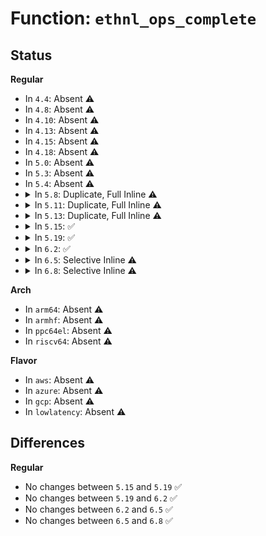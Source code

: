 # Function: <code>ethnl_ops_complete</code>

## Status
<b>Regular</b>
<ul>
<li>
In <code>4.4</code>: Absent ⚠️
</li>
<li>
In <code>4.8</code>: Absent ⚠️
</li>
<li>
In <code>4.10</code>: Absent ⚠️
</li>
<li>
In <code>4.13</code>: Absent ⚠️
</li>
<li>
In <code>4.15</code>: Absent ⚠️
</li>
<li>
In <code>4.18</code>: Absent ⚠️
</li>
<li>
In <code>5.0</code>: Absent ⚠️
</li>
<li>
In <code>5.3</code>: Absent ⚠️
</li>
<li>
In <code>5.4</code>: Absent ⚠️
</li>
<li>
<details>
<summary>In <code>5.8</code>: Duplicate, Full Inline ⚠️</summary>

**Collision:** Static Duplication

**Inline:** Full

**Transformation:** False

**Instances:**

```
In net/ethtool/strset.c (ffffffff81a88390)
Location: net/ethtool/netlink.h:257
Inline: True
Inline callers:
  - net/ethtool/strset.c:strset_prepare_data
  - net/ethtool/strset.c:strset_prepare_data
```
```
In net/ethtool/linkinfo.c (ffffffff81a889f6)
Location: net/ethtool/netlink.h:257
Inline: True
Inline callers:
  - net/ethtool/linkinfo.c:ethnl_set_linkinfo
  - net/ethtool/linkinfo.c:linkinfo_prepare_data
```
```
In net/ethtool/linkmodes.c (ffffffff81a89189)
Location: net/ethtool/netlink.h:257
Inline: True
Inline callers:
  - net/ethtool/linkmodes.c:ethnl_set_linkmodes
  - net/ethtool/linkmodes.c:linkmodes_prepare_data
```
```
In net/ethtool/linkstate.c (ffffffff81a893bb)
Location: net/ethtool/netlink.h:257
Inline: True
Inline callers:
  - net/ethtool/linkstate.c:linkstate_prepare_data
```
```
In net/ethtool/debug.c (ffffffff81a89705)
Location: net/ethtool/netlink.h:257
Inline: True
Inline callers:
  - net/ethtool/debug.c:ethnl_set_debug
  - net/ethtool/debug.c:debug_prepare_data
```
```
In net/ethtool/wol.c (ffffffff81a89b07)
Location: net/ethtool/netlink.h:257
Inline: True
Inline callers:
  - net/ethtool/wol.c:ethnl_set_wol
  - net/ethtool/wol.c:wol_prepare_data
```
```
In net/ethtool/privflags.c (ffffffff81a8a7d1)
Location: net/ethtool/netlink.h:257
Inline: True
Inline callers:
  - net/ethtool/privflags.c:ethnl_set_privflags
  - net/ethtool/privflags.c:privflags_prepare_data
```
```
In net/ethtool/rings.c (ffffffff81a8acb6)
Location: net/ethtool/netlink.h:257
Inline: True
Inline callers:
  - net/ethtool/rings.c:ethnl_set_rings
  - net/ethtool/rings.c:rings_prepare_data
```
```
In net/ethtool/channels.c (ffffffff81a8b25b)
Location: net/ethtool/netlink.h:257
Inline: True
Inline callers:
  - net/ethtool/channels.c:ethnl_set_channels
  - net/ethtool/channels.c:channels_prepare_data
```
```
In net/ethtool/coalesce.c (ffffffff81a8be8d)
Location: net/ethtool/netlink.h:257
Inline: True
Inline callers:
  - net/ethtool/coalesce.c:ethnl_set_coalesce
  - net/ethtool/coalesce.c:coalesce_prepare_data
```
```
In net/ethtool/pause.c (ffffffff81a8c278)
Location: net/ethtool/netlink.h:257
Inline: True
Inline callers:
  - net/ethtool/pause.c:ethnl_set_pause
  - net/ethtool/pause.c:pause_prepare_data
```
```
In net/ethtool/eee.c (ffffffff81a8c7db)
Location: net/ethtool/netlink.h:257
Inline: True
Inline callers:
  - net/ethtool/eee.c:ethnl_set_eee
  - net/ethtool/eee.c:eee_prepare_data
```
```
In net/ethtool/tsinfo.c (ffffffff81a8cb40)
Location: net/ethtool/netlink.h:257
Inline: True
Inline callers:
  - net/ethtool/tsinfo.c:tsinfo_prepare_data
```
```
In net/ethtool/cabletest.c (ffffffff81a8d8bb)
Location: net/ethtool/netlink.h:257
Inline: True
Inline callers:
  - net/ethtool/cabletest.c:ethnl_act_cable_test_tdr
  - net/ethtool/cabletest.c:ethnl_act_cable_test
```
</details>
</li>
<li>
<details>
<summary>In <code>5.11</code>: Duplicate, Full Inline ⚠️</summary>

**Collision:** Static Duplication

**Inline:** Full

**Transformation:** False

**Instances:**

```
In net/ethtool/strset.c (ffffffff81a91d4e)
Location: net/ethtool/netlink.h:258
Inline: True
Inline callers:
  - net/ethtool/strset.c:strset_prepare_data
  - net/ethtool/strset.c:strset_prepare_data
```
```
In net/ethtool/linkinfo.c (ffffffff81a922eb)
Location: net/ethtool/netlink.h:258
Inline: True
Inline callers:
  - net/ethtool/linkinfo.c:ethnl_set_linkinfo
  - net/ethtool/linkinfo.c:linkinfo_prepare_data
```
```
In net/ethtool/linkmodes.c (ffffffff81a92a51)
Location: net/ethtool/netlink.h:258
Inline: True
Inline callers:
  - net/ethtool/linkmodes.c:ethnl_set_linkmodes
  - net/ethtool/linkmodes.c:linkmodes_prepare_data
```
```
In net/ethtool/linkstate.c (ffffffff81a92cbb)
Location: net/ethtool/netlink.h:258
Inline: True
Inline callers:
  - net/ethtool/linkstate.c:linkstate_prepare_data
```
```
In net/ethtool/debug.c (ffffffff81a9302a)
Location: net/ethtool/netlink.h:258
Inline: True
Inline callers:
  - net/ethtool/debug.c:ethnl_set_debug
  - net/ethtool/debug.c:debug_prepare_data
```
```
In net/ethtool/wol.c (ffffffff81a93429)
Location: net/ethtool/netlink.h:258
Inline: True
Inline callers:
  - net/ethtool/wol.c:ethnl_set_wol
  - net/ethtool/wol.c:wol_prepare_data
```
```
In net/ethtool/privflags.c (ffffffff81a93ffa)
Location: net/ethtool/netlink.h:258
Inline: True
Inline callers:
  - net/ethtool/privflags.c:ethnl_set_privflags
  - net/ethtool/privflags.c:privflags_prepare_data
```
```
In net/ethtool/rings.c (ffffffff81a9445d)
Location: net/ethtool/netlink.h:258
Inline: True
Inline callers:
  - net/ethtool/rings.c:ethnl_set_rings
  - net/ethtool/rings.c:rings_prepare_data
```
```
In net/ethtool/channels.c (ffffffff81a949bf)
Location: net/ethtool/netlink.h:258
Inline: True
Inline callers:
  - net/ethtool/channels.c:ethnl_set_channels
  - net/ethtool/channels.c:channels_prepare_data
```
```
In net/ethtool/coalesce.c (ffffffff81a9549b)
Location: net/ethtool/netlink.h:258
Inline: True
Inline callers:
  - net/ethtool/coalesce.c:ethnl_set_coalesce
  - net/ethtool/coalesce.c:coalesce_prepare_data
```
```
In net/ethtool/pause.c (ffffffff81a95a1a)
Location: net/ethtool/netlink.h:258
Inline: True
Inline callers:
  - net/ethtool/pause.c:ethnl_set_pause
  - net/ethtool/pause.c:pause_prepare_data
```
```
In net/ethtool/eee.c (ffffffff81a95f09)
Location: net/ethtool/netlink.h:258
Inline: True
Inline callers:
  - net/ethtool/eee.c:ethnl_set_eee
  - net/ethtool/eee.c:eee_prepare_data
```
```
In net/ethtool/tsinfo.c (ffffffff81a96250)
Location: net/ethtool/netlink.h:258
Inline: True
Inline callers:
  - net/ethtool/tsinfo.c:tsinfo_prepare_data
```
```
In net/ethtool/cabletest.c (ffffffff81a96fb1)
Location: net/ethtool/netlink.h:258
Inline: True
Inline callers:
  - net/ethtool/cabletest.c:ethnl_act_cable_test_tdr
  - net/ethtool/cabletest.c:ethnl_act_cable_test
```
</details>
</li>
<li>
<details>
<summary>In <code>5.13</code>: Duplicate, Full Inline ⚠️</summary>

**Collision:** Static Duplication

**Inline:** Full

**Transformation:** False

**Instances:**

```
In net/ethtool/strset.c (ffffffff81a7b295)
Location: net/ethtool/netlink.h:258
Inline: True
Inline callers:
  - net/ethtool/strset.c:strset_prepare_data
  - net/ethtool/strset.c:strset_prepare_data
```
```
In net/ethtool/linkinfo.c (ffffffff81a7bafa)
Location: net/ethtool/netlink.h:258
Inline: True
Inline callers:
  - net/ethtool/linkinfo.c:ethnl_set_linkinfo
  - net/ethtool/linkinfo.c:linkinfo_prepare_data
```
```
In net/ethtool/linkmodes.c (ffffffff81a7c3fd)
Location: net/ethtool/netlink.h:258
Inline: True
Inline callers:
  - net/ethtool/linkmodes.c:ethnl_set_linkmodes
  - net/ethtool/linkmodes.c:linkmodes_prepare_data
```
```
In net/ethtool/linkstate.c (ffffffff81a7c6cb)
Location: net/ethtool/netlink.h:258
Inline: True
Inline callers:
  - net/ethtool/linkstate.c:linkstate_prepare_data
```
```
In net/ethtool/debug.c (ffffffff81a7ca3a)
Location: net/ethtool/netlink.h:258
Inline: True
Inline callers:
  - net/ethtool/debug.c:ethnl_set_debug
  - net/ethtool/debug.c:debug_prepare_data
```
```
In net/ethtool/wol.c (ffffffff81a7ce38)
Location: net/ethtool/netlink.h:258
Inline: True
Inline callers:
  - net/ethtool/wol.c:ethnl_set_wol
  - net/ethtool/wol.c:wol_prepare_data
```
```
In net/ethtool/privflags.c (ffffffff81a7da00)
Location: net/ethtool/netlink.h:258
Inline: True
Inline callers:
  - net/ethtool/privflags.c:ethnl_set_privflags
  - net/ethtool/privflags.c:privflags_prepare_data
```
```
In net/ethtool/rings.c (ffffffff81a7de72)
Location: net/ethtool/netlink.h:258
Inline: True
Inline callers:
  - net/ethtool/rings.c:ethnl_set_rings
  - net/ethtool/rings.c:rings_prepare_data
```
```
In net/ethtool/channels.c (ffffffff81a7e3dc)
Location: net/ethtool/netlink.h:258
Inline: True
Inline callers:
  - net/ethtool/channels.c:ethnl_set_channels
  - net/ethtool/channels.c:channels_prepare_data
```
```
In net/ethtool/coalesce.c (ffffffff81a7ef69)
Location: net/ethtool/netlink.h:258
Inline: True
Inline callers:
  - net/ethtool/coalesce.c:ethnl_set_coalesce
  - net/ethtool/coalesce.c:coalesce_prepare_data
```
```
In net/ethtool/pause.c (ffffffff81a7f4aa)
Location: net/ethtool/netlink.h:258
Inline: True
Inline callers:
  - net/ethtool/pause.c:ethnl_set_pause
  - net/ethtool/pause.c:pause_prepare_data
```
```
In net/ethtool/eee.c (ffffffff81a7f98b)
Location: net/ethtool/netlink.h:258
Inline: True
Inline callers:
  - net/ethtool/eee.c:ethnl_set_eee
  - net/ethtool/eee.c:eee_prepare_data
```
```
In net/ethtool/tsinfo.c (ffffffff81a7fcd0)
Location: net/ethtool/netlink.h:258
Inline: True
Inline callers:
  - net/ethtool/tsinfo.c:tsinfo_prepare_data
```
```
In net/ethtool/cabletest.c (ffffffff81a80a3d)
Location: net/ethtool/netlink.h:258
Inline: True
Inline callers:
  - net/ethtool/cabletest.c:ethnl_act_cable_test_tdr
  - net/ethtool/cabletest.c:ethnl_act_cable_test
```
```
In net/ethtool/fec.c (ffffffff81a81aa1)
Location: net/ethtool/netlink.h:258
Inline: True
Inline callers:
  - net/ethtool/fec.c:ethnl_set_fec
  - net/ethtool/fec.c:fec_prepare_data
```
```
In net/ethtool/eeprom.c (ffffffff81a8201b)
Location: net/ethtool/netlink.h:258
Inline: True
Inline callers:
  - net/ethtool/eeprom.c:eeprom_prepare_data
  - net/ethtool/eeprom.c:eeprom_prepare_data
```
```
In net/ethtool/stats.c (ffffffff81a824d1)
Location: net/ethtool/netlink.h:258
Inline: True
Inline callers:
  - net/ethtool/stats.c:stats_prepare_data
```
</details>
</li>
<li>
<details>
<summary>In <code>5.15</code>: ✅</summary>

```c
void ethnl_ops_complete(struct net_device *dev);
```

**Collision:** Unique Global

**Inline:** No

**Transformation:** False

**Instances:**

```
In net/ethtool/netlink.c (ffffffff81b33090)
Location: net/ethtool/netlink.c:63
Inline: False
Direct callers:
  - net/ethtool/strset.c:strset_prepare_data
  - net/ethtool/strset.c:strset_prepare_data
  - net/ethtool/linkinfo.c:ethnl_set_linkinfo
  - net/ethtool/linkinfo.c:linkinfo_prepare_data
  - net/ethtool/linkmodes.c:ethnl_set_linkmodes
  - net/ethtool/linkmodes.c:linkmodes_prepare_data
  - net/ethtool/linkstate.c:linkstate_prepare_data
  - net/ethtool/debug.c:ethnl_set_debug
  - net/ethtool/debug.c:debug_prepare_data
  - net/ethtool/wol.c:ethnl_set_wol
  - net/ethtool/wol.c:wol_prepare_data
  - net/ethtool/privflags.c:ethnl_set_privflags
  - net/ethtool/privflags.c:privflags_prepare_data
  - net/ethtool/rings.c:ethnl_set_rings
  - net/ethtool/rings.c:rings_prepare_data
  - net/ethtool/channels.c:ethnl_set_channels
  - net/ethtool/channels.c:channels_prepare_data
  - net/ethtool/coalesce.c:ethnl_set_coalesce
  - net/ethtool/coalesce.c:coalesce_prepare_data
  - net/ethtool/pause.c:ethnl_set_pause
  - net/ethtool/pause.c:pause_prepare_data
  - net/ethtool/eee.c:ethnl_set_eee
  - net/ethtool/eee.c:eee_prepare_data
  - net/ethtool/tsinfo.c:tsinfo_prepare_data
  - net/ethtool/cabletest.c:ethnl_act_cable_test_tdr
  - net/ethtool/cabletest.c:ethnl_act_cable_test
  - net/ethtool/fec.c:ethnl_set_fec
  - net/ethtool/fec.c:fec_prepare_data
  - net/ethtool/eeprom.c:eeprom_prepare_data
  - net/ethtool/eeprom.c:eeprom_prepare_data
  - net/ethtool/eeprom.c:eeprom_prepare_data
  - net/ethtool/stats.c:stats_prepare_data
  - net/ethtool/phc_vclocks.c:phc_vclocks_prepare_data
```
**Symbols:**

```
ffffffff81b33090-ffffffff81b330d1: ethnl_ops_complete (STB_GLOBAL)
```
</details>
</li>
<li>
<details>
<summary>In <code>5.19</code>: ✅</summary>

```c
void ethnl_ops_complete(struct net_device *dev);
```

**Collision:** Unique Global

**Inline:** No

**Transformation:** False

**Instances:**

```
In net/ethtool/netlink.c (ffffffff81cbe260)
Location: net/ethtool/netlink.c:63
Inline: False
Direct callers:
  - net/ethtool/strset.c:strset_prepare_data
  - net/ethtool/strset.c:strset_prepare_data
  - net/ethtool/linkinfo.c:ethnl_set_linkinfo
  - net/ethtool/linkinfo.c:linkinfo_prepare_data
  - net/ethtool/linkmodes.c:ethnl_set_linkmodes
  - net/ethtool/linkmodes.c:linkmodes_prepare_data
  - net/ethtool/linkstate.c:linkstate_prepare_data
  - net/ethtool/debug.c:ethnl_set_debug
  - net/ethtool/debug.c:debug_prepare_data
  - net/ethtool/wol.c:ethnl_set_wol
  - net/ethtool/wol.c:wol_prepare_data
  - net/ethtool/privflags.c:ethnl_set_privflags
  - net/ethtool/privflags.c:privflags_prepare_data
  - net/ethtool/rings.c:ethnl_set_rings
  - net/ethtool/rings.c:rings_prepare_data
  - net/ethtool/channels.c:ethnl_set_channels
  - net/ethtool/channels.c:channels_prepare_data
  - net/ethtool/coalesce.c:ethnl_set_coalesce
  - net/ethtool/coalesce.c:coalesce_prepare_data
  - net/ethtool/pause.c:ethnl_set_pause
  - net/ethtool/pause.c:pause_prepare_data
  - net/ethtool/eee.c:ethnl_set_eee
  - net/ethtool/eee.c:eee_prepare_data
  - net/ethtool/tsinfo.c:tsinfo_prepare_data
  - net/ethtool/cabletest.c:ethnl_act_cable_test_tdr
  - net/ethtool/cabletest.c:ethnl_act_cable_test
  - net/ethtool/fec.c:ethnl_set_fec
  - net/ethtool/fec.c:fec_prepare_data
  - net/ethtool/eeprom.c:eeprom_prepare_data
  - net/ethtool/eeprom.c:eeprom_prepare_data
  - net/ethtool/eeprom.c:eeprom_prepare_data
  - net/ethtool/stats.c:stats_prepare_data
  - net/ethtool/phc_vclocks.c:phc_vclocks_prepare_data
  - net/ethtool/module.c:ethnl_set_module
  - net/ethtool/module.c:ethnl_set_module
  - net/ethtool/module.c:module_prepare_data
```
**Symbols:**

```
ffffffff81cbe260-ffffffff81cbe2ab: ethnl_ops_complete (STB_GLOBAL)
```
</details>
</li>
<li>
<details>
<summary>In <code>6.2</code>: ✅</summary>

```c
void ethnl_ops_complete(struct net_device *dev);
```

**Collision:** Unique Global

**Inline:** No

**Transformation:** False

**Instances:**

```
In net/ethtool/netlink.c (ffffffff81e7cd10)
Location: net/ethtool/netlink.c:63
Inline: False
Direct callers:
  - net/ethtool/strset.c:strset_prepare_data
  - net/ethtool/strset.c:strset_prepare_data
  - net/ethtool/linkinfo.c:ethnl_set_linkinfo
  - net/ethtool/linkinfo.c:linkinfo_prepare_data
  - net/ethtool/linkmodes.c:ethnl_set_linkmodes
  - net/ethtool/linkmodes.c:linkmodes_prepare_data
  - net/ethtool/rss.c:rss_prepare_data
  - net/ethtool/linkstate.c:linkstate_prepare_data
  - net/ethtool/debug.c:ethnl_set_debug
  - net/ethtool/debug.c:debug_prepare_data
  - net/ethtool/wol.c:ethnl_set_wol
  - net/ethtool/wol.c:wol_prepare_data
  - net/ethtool/privflags.c:ethnl_set_privflags
  - net/ethtool/privflags.c:privflags_prepare_data
  - net/ethtool/rings.c:ethnl_set_rings
  - net/ethtool/rings.c:rings_prepare_data
  - net/ethtool/channels.c:ethnl_set_channels
  - net/ethtool/channels.c:channels_prepare_data
  - net/ethtool/coalesce.c:ethnl_set_coalesce
  - net/ethtool/coalesce.c:coalesce_prepare_data
  - net/ethtool/pause.c:ethnl_set_pause
  - net/ethtool/pause.c:pause_prepare_data
  - net/ethtool/eee.c:ethnl_set_eee
  - net/ethtool/eee.c:eee_prepare_data
  - net/ethtool/tsinfo.c:tsinfo_prepare_data
  - net/ethtool/cabletest.c:ethnl_act_cable_test_tdr
  - net/ethtool/cabletest.c:ethnl_act_cable_test
  - net/ethtool/fec.c:ethnl_set_fec
  - net/ethtool/fec.c:fec_prepare_data
  - net/ethtool/eeprom.c:eeprom_prepare_data
  - net/ethtool/eeprom.c:eeprom_prepare_data
  - net/ethtool/eeprom.c:eeprom_prepare_data
  - net/ethtool/stats.c:stats_prepare_data
  - net/ethtool/phc_vclocks.c:phc_vclocks_prepare_data
  - net/ethtool/module.c:ethnl_set_module
  - net/ethtool/module.c:ethnl_set_module
  - net/ethtool/module.c:module_prepare_data
  - net/ethtool/pse-pd.c:ethnl_set_pse
  - net/ethtool/pse-pd.c:pse_prepare_data
```
**Symbols:**

```
ffffffff81e7cd10-ffffffff81e7cd5b: ethnl_ops_complete (STB_GLOBAL)
```
</details>
</li>
<li>
<details>
<summary>In <code>6.5</code>: Selective Inline ⚠️</summary>

```c
void ethnl_ops_complete(struct net_device *dev);
```

**Collision:** Unique Global

**Inline:** Selective

**Transformation:** False

**Instances:**

```
In net/ethtool/netlink.c (ffffffff81ed94d3)
Location: net/ethtool/netlink.c:63
Inline: True
Inline callers:
  - net/ethtool/netlink.c:ethnl_default_set_doit
Direct callers:
  - net/ethtool/strset.c:strset_prepare_data
  - net/ethtool/strset.c:strset_prepare_data
  - net/ethtool/linkinfo.c:linkinfo_prepare_data
  - net/ethtool/linkmodes.c:linkmodes_prepare_data
  - net/ethtool/rss.c:rss_prepare_data
  - net/ethtool/linkstate.c:linkstate_prepare_data
  - net/ethtool/debug.c:debug_prepare_data
  - net/ethtool/wol.c:wol_prepare_data
  - net/ethtool/privflags.c:privflags_prepare_data
  - net/ethtool/rings.c:rings_prepare_data
  - net/ethtool/channels.c:channels_prepare_data
  - net/ethtool/coalesce.c:coalesce_prepare_data
  - net/ethtool/pause.c:pause_prepare_data
  - net/ethtool/pause.c:pause_prepare_data
  - net/ethtool/eee.c:eee_prepare_data
  - net/ethtool/tsinfo.c:tsinfo_prepare_data
  - net/ethtool/cabletest.c:ethnl_act_cable_test_tdr
  - net/ethtool/cabletest.c:ethnl_act_cable_test
  - net/ethtool/fec.c:fec_prepare_data
  - net/ethtool/eeprom.c:eeprom_prepare_data
  - net/ethtool/eeprom.c:eeprom_prepare_data
  - net/ethtool/eeprom.c:eeprom_prepare_data
  - net/ethtool/stats.c:stats_prepare_data
  - net/ethtool/stats.c:stats_prepare_data
  - net/ethtool/phc_vclocks.c:phc_vclocks_prepare_data
  - net/ethtool/mm.c:ethtool_dev_mm_supported
  - net/ethtool/mm.c:mm_prepare_data
  - net/ethtool/module.c:module_prepare_data
  - net/ethtool/pse-pd.c:pse_prepare_data
  - net/ethtool/plca.c:plca_get_status_prepare_data
  - net/ethtool/plca.c:plca_get_cfg_prepare_data
```
**Symbols:**

```
ffffffff81ed90d0-ffffffff81ed911b: ethnl_ops_complete (STB_GLOBAL)
```
</details>
</li>
<li>
<details>
<summary>In <code>6.8</code>: Selective Inline ⚠️</summary>

```c
void ethnl_ops_complete(struct net_device *dev);
```

**Collision:** Unique Global

**Inline:** Selective

**Transformation:** False

**Instances:**

```
In net/ethtool/netlink.c (ffffffff81f9d3a3)
Location: net/ethtool/netlink.c:63
Inline: True
Inline callers:
  - net/ethtool/netlink.c:ethnl_default_set_doit
Direct callers:
  - net/ethtool/strset.c:strset_prepare_data
  - net/ethtool/strset.c:strset_prepare_data
  - net/ethtool/linkinfo.c:linkinfo_prepare_data
  - net/ethtool/linkmodes.c:linkmodes_prepare_data
  - net/ethtool/rss.c:rss_prepare_data
  - net/ethtool/linkstate.c:linkstate_prepare_data
  - net/ethtool/debug.c:debug_prepare_data
  - net/ethtool/wol.c:wol_prepare_data
  - net/ethtool/features.c:ethnl_set_features
  - net/ethtool/privflags.c:privflags_prepare_data
  - net/ethtool/rings.c:rings_prepare_data
  - net/ethtool/channels.c:channels_prepare_data
  - net/ethtool/coalesce.c:coalesce_prepare_data
  - net/ethtool/pause.c:pause_prepare_data
  - net/ethtool/pause.c:pause_prepare_data
  - net/ethtool/eee.c:eee_prepare_data
  - net/ethtool/tsinfo.c:tsinfo_prepare_data
  - net/ethtool/cabletest.c:ethnl_act_cable_test_tdr
  - net/ethtool/cabletest.c:ethnl_act_cable_test
  - net/ethtool/fec.c:fec_prepare_data
  - net/ethtool/eeprom.c:eeprom_prepare_data
  - net/ethtool/eeprom.c:eeprom_prepare_data
  - net/ethtool/eeprom.c:eeprom_prepare_data
  - net/ethtool/stats.c:stats_prepare_data
  - net/ethtool/stats.c:stats_prepare_data
  - net/ethtool/phc_vclocks.c:phc_vclocks_prepare_data
  - net/ethtool/mm.c:ethtool_dev_mm_supported
  - net/ethtool/mm.c:mm_prepare_data
  - net/ethtool/module.c:module_prepare_data
  - net/ethtool/pse-pd.c:pse_prepare_data
  - net/ethtool/plca.c:plca_get_status_prepare_data
  - net/ethtool/plca.c:plca_get_cfg_prepare_data
```
**Symbols:**

```
ffffffff81f9cf90-ffffffff81f9cfdb: ethnl_ops_complete (STB_GLOBAL)
```
</details>
</li>
</ul>
<b>Arch</b>
<ul>
<li>
In <code>arm64</code>: Absent ⚠️
</li>
<li>
In <code>armhf</code>: Absent ⚠️
</li>
<li>
In <code>ppc64el</code>: Absent ⚠️
</li>
<li>
In <code>riscv64</code>: Absent ⚠️
</li>
</ul>
<b>Flavor</b>
<ul>
<li>
In <code>aws</code>: Absent ⚠️
</li>
<li>
In <code>azure</code>: Absent ⚠️
</li>
<li>
In <code>gcp</code>: Absent ⚠️
</li>
<li>
In <code>lowlatency</code>: Absent ⚠️
</li>
</ul>

## Differences
<b>Regular</b>
<ul>
<li>
No changes between <code>5.15</code> and <code>5.19</code> ✅
</li>
<li>
No changes between <code>5.19</code> and <code>6.2</code> ✅
</li>
<li>
No changes between <code>6.2</code> and <code>6.5</code> ✅
</li>
<li>
No changes between <code>6.5</code> and <code>6.8</code> ✅
</li>
</ul>

